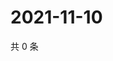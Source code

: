 # 2021-11-10

共 0 条

<!-- BEGIN WEIBO -->
<!-- 最后更新时间 Wed Nov 10 2021 11:15:16 GMT+0800 (China Standard Time) -->

<!-- END WEIBO -->
